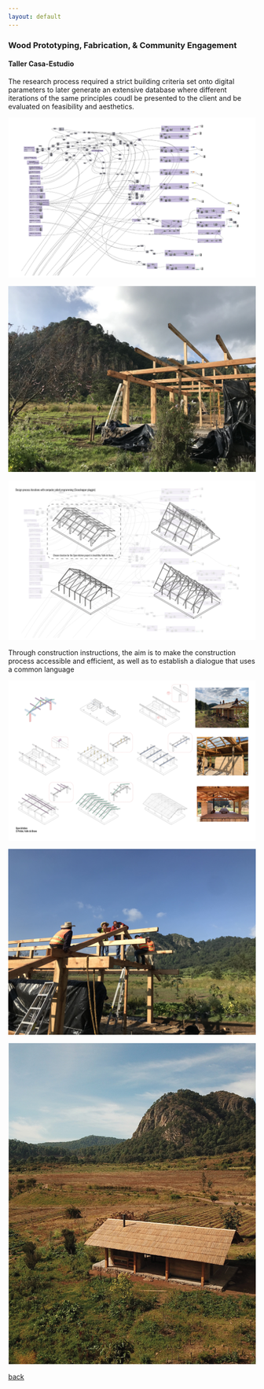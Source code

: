 ```yaml
---
layout: default
---
```


### Wood Prototyping, Fabrication, & Community Engagement
#### Taller Casa-Estudio 

The research process required a strict building criteria set onto digital parameters to later generate an extensive database where different iterations of the same principles coudl be presented to the client and be evaluated on feasibility and aesthetics.

![image](assets/img/casa-estudio/240925_PF_MADE_115.png)

![image](assets/img/casa-estudio/IMG_8742.jpeg)

![image](assets/img/casa-estudio/240925_PF_MADE_1.jpg)

Through construction instructions, the aim is to make the construction process accessible and efficient, as well as to establish a dialogue that uses a common language

![image](assets/img/casa-estudio/240925_PF_MADE.jpg)

![image](assets/img/casa-estudio/IMG_8767.jpeg)

![image](assets/img/casa-estudio/240925_PF_MADE7.jpg)

[back](./)
